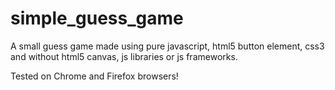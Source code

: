 # simple_guess_game
A small guess game made using pure javascript, html5 button element, css3 and without html5 canvas,  js libraries or js frameworks.

Tested on Chrome and Firefox browsers!
